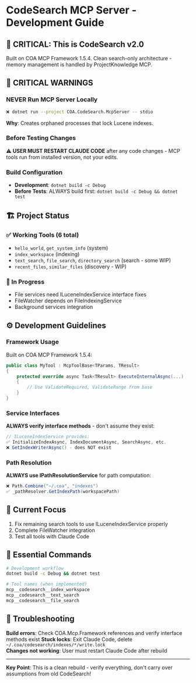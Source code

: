 # CodeSearch MCP Server - Development Guide

## 🚨 CRITICAL: This is CodeSearch v2.0

Built on COA MCP Framework 1.5.4. Clean search-only architecture - memory management is handled by ProjectKnowledge MCP.

## 🚨 CRITICAL WARNINGS

### NEVER Run MCP Server Locally
```bash
❌ dotnet run --project COA.CodeSearch.McpServer -- stdio
```
**Why**: Creates orphaned processes that lock Lucene indexes.

### Before Testing Changes
⚠️  **USER MUST RESTART CLAUDE CODE** after any code changes - MCP tools run from installed version, not your edits.

### Build Configuration  
- **Development**: `dotnet build -c Debug`
- **Before Tests**: ALWAYS build first: `dotnet build -c Debug && dotnet test`

## 🏗️ Project Status

### ✅ Working Tools (6 total)
- `hello_world`, `get_system_info` (system)
- `index_workspace` (indexing)
- `text_search`, `file_search`, `directory_search` (search - some WIP)
- `recent_files`, `similar_files` (discovery - WIP)

### 🚧 In Progress  
- File services need ILuceneIndexService interface fixes
- FileWatcher depends on FileIndexingService
- Background services integration

## ⚙️ Development Guidelines

### Framework Usage
Built on COA MCP Framework 1.5.4:
```csharp
public class MyTool : McpToolBase<TParams, TResult>
{
    protected override async Task<TResult> ExecuteInternalAsync(...)
    {
        // Use ValidateRequired, ValidateRange from base
    }
}
```

### Service Interfaces
**ALWAYS verify interface methods** - don't assume they exist:

```csharp
// ILuceneIndexService provides:
✅ InitializeIndexAsync, IndexDocumentAsync, SearchAsync, etc.
❌ GetIndexWriterAsync() - does NOT exist
```

### Path Resolution  
**ALWAYS use IPathResolutionService** for path computation:
```csharp
❌ Path.Combine("~/.coa", "indexes")  
✅ _pathResolver.GetIndexPath(workspacePath)
```

## 🎯 Current Focus

1. Fix remaining search tools to use ILuceneIndexService properly
2. Complete FileWatcher integration  
3. Test all tools with Claude Code

## 🔧 Essential Commands

```bash
# Development workflow
dotnet build -c Debug && dotnet test

# Tool names (when implemented)
mcp__codesearch__index_workspace
mcp__codesearch__text_search
mcp__codesearch__file_search
```

## 🐛 Troubleshooting

**Build errors**: Check COA.Mcp.Framework references and verify interface methods exist
**Stuck locks**: Exit Claude Code, delete `~/.coa/codesearch/indexes/*/write.lock`  
**Changes not working**: User must restart Claude Code after rebuild

---

**Key Point**: This is a clean rebuild - verify everything, don't carry over assumptions from old CodeSearch!